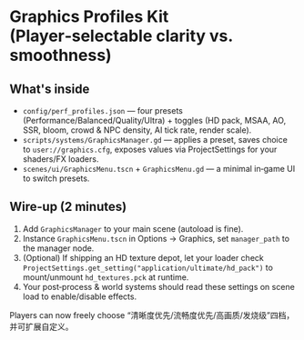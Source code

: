 # Graphics Profiles Kit (Player‑selectable clarity vs. smoothness)

## What's inside
- `config/perf_profiles.json` — four presets (Performance/Balanced/Quality/Ultra) + toggles (HD pack, MSAA, AO, SSR, bloom, crowd & NPC density, AI tick rate, render scale).
- `scripts/systems/GraphicsManager.gd` — applies a preset, saves choice to `user://graphics.cfg`, exposes values via ProjectSettings for your shaders/FX loaders.
- `scenes/ui/GraphicsMenu.tscn` + `GraphicsMenu.gd` — a minimal in‑game UI to switch presets.

## Wire‑up (2 minutes)
1. Add `GraphicsManager` to your main scene (autoload is fine).
2. Instance `GraphicsMenu.tscn` in Options -> Graphics, set `manager_path` to the manager node.
3. (Optional) If shipping an HD texture depot, let your loader check `ProjectSettings.get_setting("application/ultimate/hd_pack")` to mount/unmount `hd_textures.pck` at runtime.
4. Your post‑process & world systems should read these settings on scene load to enable/disable effects.

Players can now freely choose “清晰度优先/流畅度优先/高画质/发烧级”四档，并可扩展自定义。
